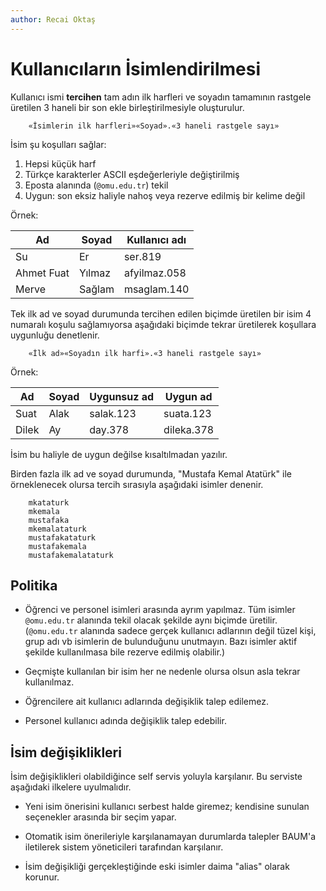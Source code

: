 ```yaml
---
author: Recai Oktaş
---
```


Kullanıcıların İsimlendirilmesi
===============================

Kullanıcı ismi **tercihen** tam adın ilk harfleri ve soyadın tamamının rastgele
üretilen 3 haneli bir son ekle birleştirilmesiyle oluşturulur.

        «İsimlerin ilk harfleri»«Soyad».«3 haneli rastgele sayı»

İsim şu koşulları sağlar:

1. Hepsi küçük harf
2. Türkçe karakterler ASCII eşdeğerleriyle değiştirilmiş
3. Eposta alanında (`@omu.edu.tr`) tekil
4. Uygun: son eksiz haliyle nahoş veya rezerve edilmiş bir kelime değil

Örnek:

| Ad           | Soyad       | Kullanıcı adı |
|--------------|-------------|---------------|
| Su           | Er          | ser.819       |
| Ahmet Fuat   | Yılmaz      | afyilmaz.058  |
| Merve        | Sağlam      | msaglam.140   |

Tek ilk ad ve soyad durumunda tercihen edilen biçimde üretilen bir isim 4
numaralı koşulu sağlamıyorsa aşağıdaki biçimde tekrar üretilerek koşullara
uygunluğu denetlenir.

        «İlk ad»«Soyadın ilk harfi».«3 haneli rastgele sayı»

Örnek:

| Ad           | Soyad       | Uygunsuz ad   | Uygun ad     |
|--------------|-------------|---------------|--------------|
| Suat         | Alak        | salak.123     | suata.123    |
| Dilek        | Ay          | day.378       | dileka.378   |

İsim bu haliyle de uygun değilse kısaltılmadan yazılır.

Birden fazla ilk ad ve soyad durumunda, "Mustafa Kemal Atatürk" ile
örneklenecek olursa tercih sırasıyla aşağıdaki isimler denenir.

        mkataturk
        mkemala
        mustafaka
        mkemalataturk
        mustafakataturk
        mustafakemala
        mustafakemalataturk

Politika
--------

- Öğrenci ve personel isimleri arasında ayrım yapılmaz.  Tüm isimler
  `@omu.edu.tr` alanında tekil olacak şekilde aynı biçimde üretilir.
  (`@omu.edu.tr` alanında sadece gerçek kullanıcı adlarının değil tüzel kişi,
  grup adı vb isimlerin de bulunduğunu unutmayın.  Bazı isimler aktif şekilde
  kullanılmasa bile rezerve edilmiş olabilir.)

- Geçmişte kullanılan bir isim her ne nedenle olursa olsun asla tekrar
  kullanılmaz.

- Öğrencilere ait kullanıcı adlarında değişiklik talep edilemez.

- Personel kullanıcı adında değişiklik talep edebilir.

İsim değişiklikleri
-------------------

İsim değişiklikleri olabildiğince self servis yoluyla karşılanır.  Bu serviste
aşağıdaki ilkelere uyulmalıdır.

- Yeni isim önerisini kullanıcı serbest halde giremez; kendisine sunulan
  seçenekler arasında bir seçim yapar.

- Otomatik isim önerileriyle karşılanamayan durumlarda talepler BAUM'a
  iletilerek sistem yöneticileri tarafından karşılanır.

- İsim değişikliği gerçekleştiğinde eski isimler daima "alias" olarak korunur.
